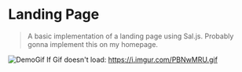 # Landing Page
> A basic implementation of a landing page using Sal.js. Probably gonna implement this on my homepage.

![DemoGif](https://i.imgur.com/PBNwMRU.gif)
If Gif doesn't load: https://i.imgur.com/PBNwMRU.gif

